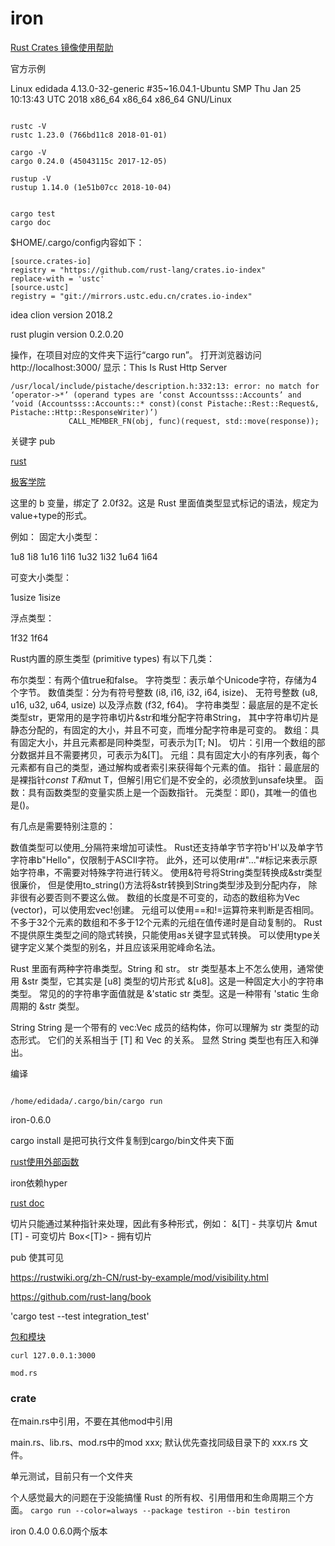 # iron

[](https://dev.kriry.com/www/rust/std/)

[Rust Crates 镜像使用帮助](https://lug.ustc.edu.cn/wiki/mirrors/help/rust-crates)

官方示例


Linux edidada 4.13.0-32-generic #35~16.04.1-Ubuntu SMP Thu Jan 25 10:13:43 UTC 2018 x86_64 x86_64 x86_64 GNU/Linux

```shell

rustc -V
rustc 1.23.0 (766bd11c8 2018-01-01)

cargo -V
cargo 0.24.0 (45043115c 2017-12-05)

rustup -V
rustup 1.14.0 (1e51b07cc 2018-10-04)


cargo test
cargo doc
```

$HOME/.cargo/config内容如下：

```shell
[source.crates-io]
registry = "https://github.com/rust-lang/crates.io-index"
replace-with = 'ustc'
[source.ustc]
registry = "git://mirrors.ustc.edu.cn/crates.io-index"
```


idea clion version 2018.2

rust plugin version 0.2.0.20

操作，在项目对应的文件夹下运行“cargo run”。
打开浏览器访问 http://localhost:3000/ 显示：This Is Rust Http Server


```shell
/usr/local/include/pistache/description.h:332:13: error: no match for ‘operator->*’ (operand types are ‘const Accountsss::Accounts’ and ‘void (Accountsss::Accounts::* const)(const Pistache::Rest::Request&, Pistache::Http::ResponseWriter)’)
             CALL_MEMBER_FN(obj, func)(request, std::move(response));
```

关键字
pub

[rust](https://www.ibm.com/developerworks/cn/opensource/os-know-rust/index.html?lnk=hm)

[极客学院](http://wiki.jikexueyuan.com/project/rust-primer/match/match.html)


这里的 b 变量，绑定了 2.0f32。这是 Rust 里面值类型显式标记的语法，规定为value+type的形式。

例如： 固定大小类型：

1u8 1i8
1u16 1i16
1u32 1i32
1u64 1i64

可变大小类型：

1usize 1isize

浮点类型：

1f32 1f64


Rust内置的原生类型 (primitive types) 有以下几类：

布尔类型：有两个值true和false。
字符类型：表示单个Unicode字符，存储为4个字节。
数值类型：分为有符号整数 (i8, i16, i32, i64, isize)、 无符号整数 (u8, u16, u32, u64, usize) 以及浮点数 (f32, f64)。
字符串类型：最底层的是不定长类型str，更常用的是字符串切片&str和堆分配字符串String， 其中字符串切片是静态分配的，有固定的大小，并且不可变，而堆分配字符串是可变的。
数组：具有固定大小，并且元素都是同种类型，可表示为[T; N]。
切片：引用一个数组的部分数据并且不需要拷贝，可表示为&[T]。
元组：具有固定大小的有序列表，每个元素都有自己的类型，通过解构或者索引来获得每个元素的值。
指针：最底层的是裸指针*const T和*mut T，但解引用它们是不安全的，必须放到unsafe块里。
函数：具有函数类型的变量实质上是一个函数指针。
元类型：即()，其唯一的值也是()。

有几点是需要特别注意的：

数值类型可以使用_分隔符来增加可读性。
Rust还支持单字节字符b'H'以及单字节字符串b"Hello"，仅限制于ASCII字符。 此外，还可以使用r#"..."#标记来表示原始字符串，不需要对特殊字符进行转义。
使用&符号将String类型转换成&str类型很廉价， 但是使用to_string()方法将&str转换到String类型涉及到分配内存， 除非很有必要否则不要这么做。
数组的长度是不可变的，动态的数组称为Vec (vector)，可以使用宏vec!创建。
元组可以使用==和!=运算符来判断是否相同。
不多于32个元素的数组和不多于12个元素的元组在值传递时是自动复制的。
Rust不提供原生类型之间的隐式转换，只能使用as关键字显式转换。
可以使用type关键字定义某个类型的别名，并且应该采用驼峰命名法。


Rust 里面有两种字符串类型。String 和 str。
str 类型基本上不怎么使用，通常使用 &str 类型，它其实是 [u8] 类型的切片形式 &[u8]。这是一种固定大小的字符串类型。 常见的的字符串字面值就是 &'static str 类型。这是一种带有 'static 生命周期的 &str 类型。


String
String 是一个带有的 vec:Vec<u8> 成员的结构体，你可以理解为 str 类型的动态形式。 它们的关系相当于 [T] 和 Vec<T> 的关系。 显然 String 类型也有压入和弹出。


编译

```shell

/home/edidada/.cargo/bin/cargo run

```

iron-0.6.0

cargo install 是把可执行文件复制到cargo/bin文件夹下面

[rust使用外部函数](https://blog.csdn.net/teamlet/article/details/50923682)

iron依赖hyper

[rust doc](https://doc.rust-lang.org/rustc/what-is-rustc.html)

切片只能通过某种指针来处理，因此有多种形式，例如：
&[T] - 共享切片
&mut [T] - 可变切片
Box<[T]> - 拥有切片

pub	使其可见


https://rustwiki.org/zh-CN/rust-by-example/mod/visibility.html

https://github.com/rust-lang/book

'cargo test --test integration_test'


[包和模块](https://wiki.jikexueyuan.com/project/rust-primer/module/module.html)

`curl 127.0.0.1:3000`

`mod.rs`


### crate
在main.rs中引用，不要在其他mod中引用

main.rs、lib.rs、mod.rs中的mod xxx; 默认优先查找同级目录下的 xxx.rs 文件。

单元测试，目前只有一个文件夹

 个人感觉最大的问题在于没能搞懂 Rust 的所有权、引用借用和生命周期三个方面。
`cargo run --color=always --package testiron --bin testiron`

iron 0.4.0
0.6.0两个版本
